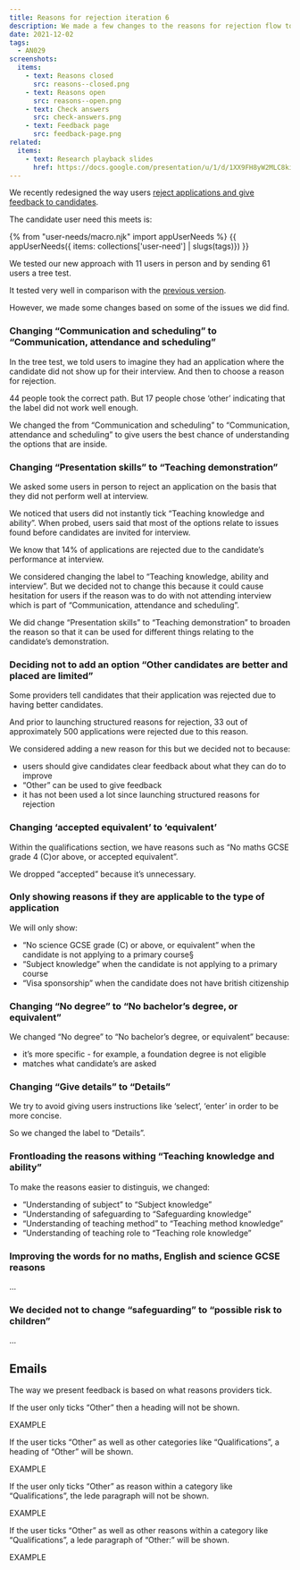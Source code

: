 ```yaml
---
title: Reasons for rejection iteration 6
description: We made a few changes to the reasons for rejection flow to ready it for production.
date: 2021-12-02
tags:
  - AN029
screenshots:
  items:
    - text: Reasons closed
      src: reasons--closed.png
    - text: Reasons open
      src: reasons--open.png
    - text: Check answers
      src: check-answers.png
    - text: Feedback page
      src: feedback-page.png
related:
  items:
    - text: Research playback slides
      href: https://docs.google.com/presentation/u/1/d/1XX9FH8yW2MLC8kiypKzS5ax81PMC-eq_36e3ZUkggO0/edit#slide=id.g100bb4a0b51_1_113
---
```


We recently redesigned the way users [reject applications and give feedback to candidates](/manage-teacher-training-applications/reasons-for-rejection-iteration-5/).

The candidate user need this meets is:

{% from "user-needs/macro.njk" import appUserNeeds %}
{{ appUserNeeds({ items: collections['user-need'] | slugs(tags)}) }}

We tested our new approach with 11 users in person and by sending 61 users a tree test.

It tested very well in comparison with the [previous version](/manage-teacher-training-applications/reasons-for-rejection-iteration-5/).

However, we made some changes based on some of the issues we did find.

### Changing “Communication and scheduling” to “Communication, attendance and scheduling”

In the tree test, we told users to imagine they had an application where the candidate did not show up for their interview. And then to choose a reason for rejection.

44 people took the correct path. But 17 people chose ‘other’ indicating that the label did not work well enough.

We changed the from “Communication and scheduling” to “Communication, attendance and scheduling” to give users the best chance of understanding the options that are inside.

### Changing “Presentation skills” to “Teaching demonstration”

We asked some users in person to reject an application on the basis that they did not perform well at interview.

We noticed that users did not instantly tick “Teaching knowledge and ability”. When probed, users said that most of the options relate to issues found before candidates are invited for interview.

We know that 14% of applications are rejected due to the candidate’s performance at interview.

We considered changing the label to “Teaching knowledge, ability and interview”. But we decided not to change this because it could cause hesitation for users if the reason was to do with not attending interview which is part of “Communication, attendance and scheduling”.

We did change “Presentation skills” to “Teaching demonstration” to broaden the reason so that it can be used for different things relating to the candidate’s demonstration.

### Deciding not to add an option “Other candidates are better and placed are limited”

Some providers tell candidates that their application was rejected due to having better candidates.

And prior to launching structured reasons for rejection, 33 out of approximately 500 applications were rejected due to this reason.

We considered adding a new reason for this but we decided not to because:

- users should give candidates clear feedback about what they can do to improve
- “Other” can be used to give feedback
- it has not been used a lot since launching structured reasons for rejection

### Changing ‘accepted equivalent’ to ‘equivalent’

Within the qualifications section, we have reasons such as “No maths GCSE grade 4 (C)or above, or accepted equivalent”.

We dropped “accepted” because it’s unnecessary.

### Only showing reasons if they are applicable to the type of application

We will only show:

- “No science GCSE grade (C) or above, or equivalent” when the candidate is not applying to a primary course§
- “Subject knowledge” when the candidate is not applying to a primary course
- “Visa sponsorship” when the candidate does not have british citizenship

### Changing “No degree” to “No bachelor’s degree, or equivalent”

We changed “No degree” to “No bachelor’s degree, or equivalent” because:

- it’s more specific - for example, a foundation degree is not eligible
- matches what candidate’s are asked

### Changing “Give details” to “Details”

We try to avoid giving users instructions like ‘select’, ‘enter’ in order to be more concise.

So we changed the label to “Details”.

### Frontloading the reasons withing “Teaching knowledge and ability”

To make the reasons easier to distinguis, we changed:

- “Understanding of subject” to “Subject knowledge”
- “Understanding of safeguarding to “Safeguarding knowledge”
- “Understanding of teaching method” to “Teaching method knowledge”
- “Understanding of teaching role to “Teaching role knowledge”

### Improving the words for no maths, English and science GCSE reasons

...

### We decided not to change “safeguarding” to “possible risk to children”

...

## Emails

The way we present feedback is based on what reasons providers tick.

If the user only ticks “Other” then a heading will not be shown.

EXAMPLE

If the user ticks “Other” as well as other categories like “Qualifications”, a heading of “Other” will be shown.

EXAMPLE

If the user only ticks “Other” as reason within a category like “Qualifications”, the lede paragraph will not be shown.

EXAMPLE

If the user ticks “Other” as well as other reasons within a category like “Qualifications”, a lede paragraph of “Other:” will be shown.

EXAMPLE
